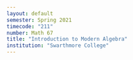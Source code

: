 ```yaml
---
layout: default
semester: Spring 2021
timecode: "211"
number: Math 67
title: "Introduction to Modern Algebra"
institution: "Swarthmore College"
---
```

